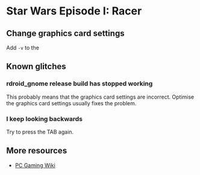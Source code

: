 # Star Wars Episode I: Racer

## Change graphics card settings
Add `-v` to the 

## Known glitches
### rdroid_gnome release build has stopped working
This probably means that the graphics card settings are incorrect. Optimise the graphics card settings usually fixes the problem.

### I keep looking backwards
Try to press the TAB again.

## More resources
* [PC Gaming Wiki](https://pcgamingwiki.com/wiki/Star_Wars:_Episode_I_%E2%80%93_Racer)
